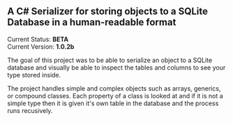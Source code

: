 A C# Serializer for storing objects to a SQLite Database in a human-readable format
-----------------------------------------------------------------------------------
Current Status: **BETA**<br />
Current Version: **1.0.2b**

The goal of this project was to be able to serialize an object to a SQLite database
and visually be able to inspect the tables and columns to see your type stored
inside.

The project handles simple and complex objects such as arrays, generics, or compound
classes. Each property of a class is looked at and if it is not a simple type
then it is given it's own table in the database and the process runs recusively.
